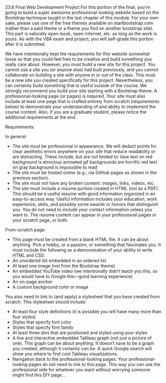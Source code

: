 23.6 Final Web Development Project
For this portion of the final, you’re going to build a super awesome professional-looking website based on the Bootstrap technique taught in the last chapter of this module. For your own sake, please use one of the free themes available on startbootstrap.com (rather than a paid theme or a theme you find on another bootstrap site). This part is naturally open-book, open-internet, etc. as long as the work is yours. As with the VBA exam and project, you will self-grade this portion after it is submitted.

We have intentionally kept the requirements for this website somewhat loose so that you could feel free to be creative and build something you really care about. However, you must build a new site for this project. You cannot use a site you (or anyone else) had built previously, and you cannot collaborate on building a site with anyone in or out of the class. This must be a new site you created specifically for this project. Nevertheless, you can certainly build something that is useful outside of the course. We strongly recommend you build your site starting with a Bootstrap theme. A professional-looking page (or pages) is required. Your site must also include at least one page that is crafted entirely from scratch (requirements below) to demonstrate your understanding of and ability to implement the course content. Also, if you are a graduate student, please notice the additional requirements at the end. 

Requirements:

In general:
- The site must be professional in appearance. We will deduct points for clear aesthetic errors anywhere on your site that reduce readability or are distracting. These include, but are not limited to:
    blue text on red background is atrocious
    animated gif backgrounds are horrific
    red text on gray background is impossible to read
- The site must be hosted online (e.g., via GitHub pages as shown in the previous section).
- The site must not have any broken content: images, links, videos, etc.
- The site must include a resume portion created in HTML (not as a PDF). This should be a useful resume with good information organized in an easy-to-access way. Useful information includes your education, work experience, skills, and possibly some awards or honors that distinguish you. You do not need to include your contact information unless you want to. The resume content can appear in your professional pages or your scratch page, or both.

From-scratch page:
- This page must be created from a blank HTML file.
    It can be about anything. Pick a hobby, or a passion, or something that fascinates you.
It must include the following as a demonstration of your ability to write HTML and CSS:
- An unordered list embedded in an ordered list
- At least one image (not from the Bootstrap theme)
- An embedded YouTube video (we intentionally didn’t teach you this, so you would have to Google this—good learning experience)
- An on-page anchor
- A custom background color or image

You also need to link to (and apply) a stylesheet that you have created from scratch. This stylesheet should include:
- At least four style definitions (it is possible you will have many more than four styles)
- Styles that specify font color
- Styles that specify font family
- At least three divs that are positioned and styled using your styles
- A live and interactive embedded Tableau graph (not just a picture of one).
    This graph can be about anything. It doesn’t have to be a graph you created, although it certainly can be.
    A quick Google search will show you where to find cool Tableau visualizations.
- Navigation back to the professional-looking pages.
Your professional-looking pages do not need to link to this page. This way you can use the professional side for whatever you want without worrying someone might find this DIY page…
